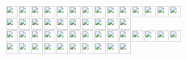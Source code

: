 <div>
    <img src="https://cultofthepartyparrot.com/parrots/hd/githubparrot.gif" height="30"/>
    <img src="https://cultofthepartyparrot.com/flags/hd/indiaparrot.gif" height="30"/>
    <img src="https://cultofthepartyparrot.com/parrots/asyncparrot.gif" height="30"/>
    <img src="https://cultofthepartyparrot.com/parrots/hd/exceptionallyfastparrot.gif" height="30"/>
    <img src="https://cultofthepartyparrot.com/parrots/hd/60fpsparrot.gif" height="30"/>
    <img src="https://cultofthepartyparrot.com/parrots/hd/jumpingparrot.gif" height="30"/>
    <img src="https://cultofthepartyparrot.com/parrots/hd/opensourceparrot.gif" height="30"/>
    <img src="https://cultofthepartyparrot.com/parrots/hd/dealwithitnowparrot.gif" height="30"/>
    <img src="https://cultofthepartyparrot.com/parrots/hd/hypnoparrotlight.gif" height="30"/>
    <img src="https://cultofthepartyparrot.com/parrots/databaseparrot.gif" height="30"/>
    <img src="https://cultofthepartyparrot.com/parrots/fixparrot.gif" height="30"/>
    <img src="https://cultofthepartyparrot.com/parrots/hd/laptop_parrot.gif" height="30"/>
    <img src="https://cultofthepartyparrot.com/parrots/hd/spinningparrot.gif" height="30"/>
    <img src="https://cultofthepartyparrot.com/parrots/hd/levitationparrot.gif" height="30"/>
    <img src="https://cultofthepartyparrot.com/parrots/hd/meldparrot.gif" height="30"/>
    <img src="https://cultofthepartyparrot.com/parrots/slomoparrot.gif" height="30"/>
    <img src="https://cultofthepartyparrot.com/parrots/hd/moonwalkingparrot.gif" height="30"/>
    <img src="https://cultofthepartyparrot.com/parrots/hd/stableparrot.gif" height="30"/>
    <img src="https://cultofthepartyparrot.com/parrots/hd/scienceparrot.gif" height="30"/>
    <img src="https://cultofthepartyparrot.com/parrots/hd/pirateparrot.gif" height="30"/>
    <img src="https://cultofthepartyparrot.com/parrots/hd/footballparrot.gif" height="30"/>
    <img src="https://cultofthepartyparrot.com/parrots/hd/illuminatiparrot.gif" height="30"/>
    <img src="https://cultofthepartyparrot.com/parrots/hd/hypnoparrotdark.gif" height="30"/>
    <img src="https://cultofthepartyparrot.com/parrots/hd/mustacheparrot.gif" height="30"/>
</div>

<div>
    <img src="https://cultofthepartyparrot.com/guests/hd/vibepartycat.gif" height="30" />
    <img src="https://cultofthepartyparrot.com/guests/hd/nyanparrot.gif" height="30" />
    <img src="https://cultofthepartyparrot.com/guests/catparrot.gif" height="30" />
    <img src="https://cultofthepartyparrot.com/guests/hd/partygopher.gif" height="30" />
    <img src="https://cultofthepartyparrot.com/guests/hd/partyblobcat.gif" height="30" />
    <img src="https://cultofthepartyparrot.com/guests/hd/partywumpus.gif" height="30" />
    <img src="https://cultofthepartyparrot.com/guests/hd/partygfm.gif" height="30" />
    <img src="https://cultofthepartyparrot.com/guests/oriolesparrot.gif" height="30" />
    <img src="https://cultofthepartyparrot.com/guests/hd/stubparrot.gif" height="30" />
    <img src="https://cultofthepartyparrot.com/parrots/hd/invisibleparrot.gif" height="30" />
    <img src="https://cultofthepartyparrot.com/parrots/portalparrot.gif" height="30" />
    <img src="https://cultofthepartyparrot.com/parrots/cryptoparrot.gif" height="30" />
    <img src="https://cultofthepartyparrot.com/parrots/hd/inverseparrot.gif" height="30" />
    <img src="https://cultofthepartyparrot.com/parrots/dabparrot.gif" height="30" />
    <img src="https://cultofthepartyparrot.com/parrots/hd/fasttwinsparrot.gif" height="30" />
    <img src="https://cultofthepartyparrot.com/parrots/hd/hackerparrot.gif" height="30" />
    <img src="https://cultofthepartyparrot.com/parrots/hd/quadparrot.gif" height="30" />
    <img src="https://cultofthepartyparrot.com/guests/cursedparrot.gif" height="30" />
    <img src="https://cultofthepartyparrot.com/guests/hd/thisisfineparrot.gif" height="30" />
    <img src="https://cultofthepartyparrot.com/guests/hd/discoduck.gif" height="30" />
    <img src="https://cultofthepartyparrot.com/guests/minionparrot.gif" height="30" />
    <img src="https://cultofthepartyparrot.com/guests/hd/partyblob.gif" height="30" />
    <img src="https://cultofthepartyparrot.com/guests/hd/partygeeko.gif" height="30" />
    <img src="https://cultofthepartyparrot.com/guests/congadoge.gif" height="30" />
</div>
